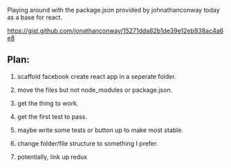 Playing around with the package.json provided by johnathanconway today as a base for react.

https://gist.github.com/jonathanconway/15271dda82b1de39e12eb938ac4a6e8


## Plan: 
1) scaffold facebook create react app in a seperate folder. 
2) move the files but not node_modules or package.json.
3) get the thing to work.
4) get the first test to pass. 
5) maybe write some tests or button up to make most stable.
6) change folder/file structure to something I prefer.

7) potentially, link up redux

